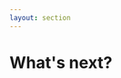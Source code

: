 ```yaml
---
layout: section
---
```


# What's next?

<!-- ---

# What's Next?

- esbuild/vite

- jest support

- migration from karma to web test runner -->